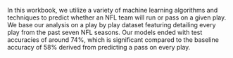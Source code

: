 In this workbook, we utilize a variety of machine learning algorithms and techniques to predict whether an NFL team will run or pass on a given play. We base our analysis on a play by play dataset featuring detailing every play from the past seven NFL seasons. Our models ended with test accuracies of around 74%, which is significant compared to the baseline accuracy of 58% derived from predicting a pass on every play. 
